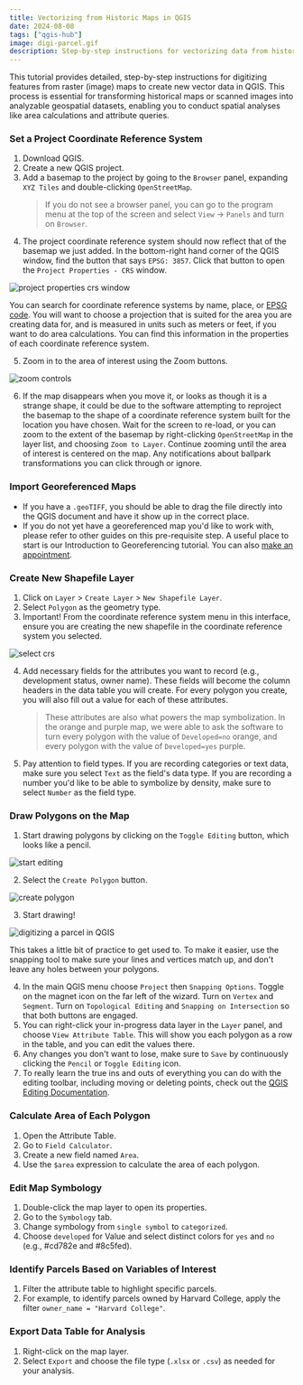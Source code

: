 ```yaml
---
title: Vectorizing from Historic Maps in QGIS
date: 2024-08-08
tags: ["qgis-hub"]
image: digi-parcel.gif
description: Step-by-step instructions for vectorizing data from historic maps, including an example using Atlascope and spatial analysis.
---
```


<p>This tutorial provides detailed, step-by-step instructions for digitizing features from raster (image) maps to create new vector data in QGIS. This process is essential for transforming historical maps or scanned images into analyzable geospatial datasets, enabling you to conduct spatial analyses like area calculations and attribute queries.</p>

<h3>Set a Project Coordinate Reference System</h3>

<ol>
	<li>Download QGIS.</li>
	<li>Create a new QGIS project.</li>
	<li>Add a basemap to the project by going to the <code>Browser</code> panel, expanding <code>XYZ Tiles</code> and double-clicking <code>OpenStreetMap</code>.
	<blockquote>If you do not see a browser panel, you can go to the program menu at the top of the screen and select <code>View</code> &rarr; <code>Panels</code> and turn on <code>Browser</code>.</blockquote>
	</li>
	<li>The project coordinate reference system should now reflect that of the basemap we just added. In the bottom-right hand corner of the QGIS window, find the button that says <code>EPSG: 3857</code>. Click that button to open the <code>Project Properties - CRS</code> window.</li>
</ol>

<p><img alt="project properties crs window" loading="lazy" src="https://d2jv02qf7xgjwx.cloudfront.net/accounts/289282/images/projection.png" /></p>

<p>You can search for coordinate reference systems by name, place, or <a href="https://spatialreference.org/ref/epsg/?search=massachusetts" target="_blank">EPSG code</a>. You will want to choose a projection that is suited for the area you are creating data for, and is measured in units such as meters or feet, if you want to do area calculations. You can find this information in the properties of each coordinate reference system.</p>

<ol start="5">
	<li>Zoom in to the area of interest using the Zoom buttons.</li>
</ol>

<p><img alt="zoom controls" loading="lazy" src="https://d2jv02qf7xgjwx.cloudfront.net/accounts/289282/images/zoom.png" /></p>

<ol start="6">
	<li>If the map disappears when you move it, or looks as though it is a strange shape, it could be due to the software attempting to reproject the basemap to the shape of a coordinate reference system built for the location you have chosen. Wait for the screen to re-load, or you can zoom to the extent of the basemap by right-clicking <code>OpenStreetMap</code> in the layer list, and choosing <code>Zoom to Layer</code>. Continue zooming until the area of interest is centered on the map. Any notifications about ballpark transformations you can click through or ignore.</li>
</ol>

<h3>Import Georeferenced Maps</h3>

<ul>
	<li>If you have a <code>.geoTIFF</code>, you should be able to drag the file directly into the QGIS document and have it show up in the correct place.</li>
	<li>If you do not yet have a georeferenced map you&#39;d like to work with, please refer to other guides on this pre-requisite step. A useful place to start is our Introduction to Georeferencing tutorial. You can also <a href="https://outlook.office365.com/book/HarvardMapCollection1@HU.onmicrosoft.com/?ismsaljsauthenabled=true" target="_blank">make an appointment</a>.</li>
</ul>

<h3>Create New Shapefile Layer</h3>

<ol>
	<li>Click on <code>Layer</code> &gt; <code>Create Layer</code> &gt; <code>New Shapefile Layer</code>.</li>
	<li>Select <code>Polygon</code> as the geometry type.</li>
	<li>Important! From the coordinate reference system menu in this interface, ensure you are creating the new shapefile in the coordinate reference system you selected.</li>
</ol>

<p><img alt="select crs" loading="lazy" src="https://d2jv02qf7xgjwx.cloudfront.net/accounts/289282/images/crs.png" /></p>

<ol start="4">
	<li>Add necessary fields for the attributes you want to record (e.g., development status, owner name). These fields will become the column headers in the data table you will create. For every polygon you create, you will also fill out a value for each of these attributes.
	<blockquote>These attributes are also what powers the map symbolization. In the orange and purple map, we were able to ask the software to turn every polygon with the value of <code>Developed=no</code> orange, and every polygon with the value of <code>Developed=yes</code> purple.</blockquote>
	</li>
	<li>Pay attention to field types. If you are recording categories or text data, make sure you select <code>Text</code> as the field&#39;s data type. If you are recording a number you&#39;d like to be able to symbolize by density, make sure to select <code>Number</code> as the field type.</li>
</ol>

<h3>Draw Polygons on the Map</h3>

<ol>
	<li>Start drawing polygons by clicking on the <code>Toggle Editing</code> button, which looks like a pencil.</li>
</ol>

<p><img alt="start editing" loading="lazy" src="https://d2jv02qf7xgjwx.cloudfront.net/accounts/289282/images/toggle-editing.png" /></p>

<ol start="2">
	<li>Select the <code>Create Polygon</code> button.</li>
</ol>

<p><img alt="create polygon" loading="lazy" src="https://d2jv02qf7xgjwx.cloudfront.net/accounts/289282/images/create-polygon.png" /></p>

<ol start="3">
	<li>Start drawing!</li>
</ol>

<p><img alt="digitizing a parcel in QGIS" loading="lazy" src="https://d2jv02qf7xgjwx.cloudfront.net/accounts/289282/images/digi-parcel.gif" /></p>

<p>This takes a little bit of practice to get used to. To make it easier, use the snapping tool to make sure your lines and vertices match up, and don&#39;t leave any holes between your polygons.</p>

<ol start="4">
	<li>In the main QGIS menu choose <code>Project</code> then <code>Snapping Options</code>. Toggle on the magnet icon on the far left of the wizard. Turn on <code>Vertex</code> and <code>Segment</code>. Turn on <code>Topological Editing</code> and <code>Snapping on Intersection</code> so that both buttons are engaged.</li>
	<li>You can right-click your in-progress data layer in the <code>Layer</code> panel, and choose <code>View Attribute Table</code>. This will show you each polygon as a row in the table, and you can edit the values there.</li>
	<li>Any changes you don&#39;t want to lose, make sure to <code>Save</code> by continuously clicking the <code>Pencil</code> or <code>Toggle Editing</code> icon.</li>
	<li>To really learn the true ins and outs of everything you can do with the editing toolbar, including moving or deleting points, check out the <a href="https://docs.qgis.org/3.34/en/docs/user_manual/working_with_vector/editing_geometry_attributes.html" target="_blank">QGIS Editing Documentation</a>.</li>
</ol>

<h3>Calculate Area of Each Polygon</h3>

<ol>
	<li>Open the Attribute Table.</li>
	<li>Go to <code>Field Calculator</code>.</li>
	<li>Create a new field named <code>Area</code>.</li>
	<li>Use the <code>$area</code> expression to calculate the area of each polygon.</li>
</ol>

<h3>Edit Map Symbology</h3>

<ol>
	<li>Double-click the map layer to open its properties.</li>
	<li>Go to the <code>Symbology</code> tab.</li>
	<li>Change symbology from <code>single symbol</code> to <code>categorized</code>.</li>
	<li>Choose <code>developed</code> for Value and select distinct colors for <code>yes</code> and <code>no</code> (e.g., #cd782e and #8c5fed).</li>
</ol>

<h3>Identify Parcels Based on Variables of Interest</h3>

<ol>
	<li>Filter the attribute table to highlight specific parcels.</li>
	<li>For example, to identify parcels owned by Harvard College, apply the filter <code>owner_name = &quot;Harvard College&quot;</code>.</li>
</ol>

<h3>Export Data Table for Analysis</h3>

<ol>
	<li>Right-click on the map layer.</li>
	<li>Select <code>Export</code> and choose the file type (<code>.xlsx</code> or <code>.csv</code>) as needed for your analysis.</li>
</ol>

